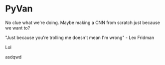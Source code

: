 # PyVan

No clue what we're doing. Maybe making a CNN from scratch just because we want to?

"Just because you're trolling me doesn't mean I'm wrong" - Lex Fridman

Lol



asdqwd
